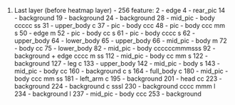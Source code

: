1. Last layer (before heatmap layer) - 256 feature:
2   -  edge
4   -  rear_pic
14  -  background
19  -  background
24  -  background
28  -  mid_pic - body       ccccc    ss
31  -  upper_body           c
37  -  pic - body           ccc
48  -  pic - body           ccc   mm s
50  -  edge                       m
52  -  pic - body           cc       s
61  -  pic - body           cccc     s
62  -  upper_body
64  -  lower_body
65  -  upper_body
66  -  mid_pic - body             m
72  -  body                 cc
75  -  lower_body
82  -  mid_pic - body       ccccccmmmsss
92  -  background + edge    cccc  m  ss
112 -  mid_pic - body       cc    mm s
122 -  background
127 -  leg                  c
133 -  upper_body
142 -  mid_pic - body                s
143 -  mid_pic - body       cc
160 -  background           c        s
164 -  full_body            c
180 -  mid_pic - body       ccc   mm ss
181 -  left_arm             c
195 -  background
201 -  head                 cc
223 -  background
224 -  background           c        sssl
230 -  background           cccc  mmm   l
234 -  background                       l
237 -  mid_pic - body       ccc
253 -  background
